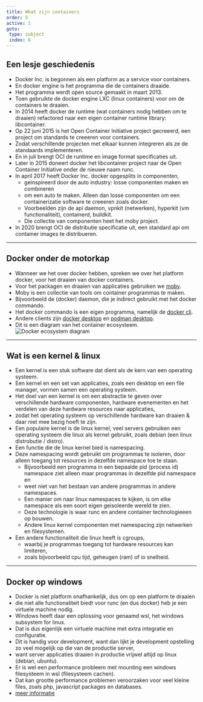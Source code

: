 ```yaml
---
title: What zijn containers
order: 5
active: 1
goto:
 type: subject
 index: 6
---
```


## Een lesje geschiedenis

- Docker Inc. is begonnen als een platform as a service voor containers.  
- En docker engine is het programma die de containers draaide.  
- Het programma werdt open source gemaakt in maart 2013.  
- Toen gebruikte de docker engine LXC (linux containers) voor om de containers te draaien.  
- In 2014 heeft docker de runtime (wat containers nodig hebben om te draaien) refactored naar een eigen container runtime library: libcontainer.  
- Op 22 juni 2015 is het Open Container Initiative project gecreeerd, een project om standards te creeeren voor containers.
- Zodat verschillende projecten met elkaar kunnen integreren als ze de standaards implementeren.  
- En in juli brengt OCI de runtime en image format specificaties uit.  
- Later in 2015 doneert docker het libcontainer project naar de Open Container Initiative onder de nieuwe naam runc.  
- In april 2017 heeft Docker Inc. docker opgesplits in componenten,
    - geinspireerd door de auto industry: losse componenten maken en combineren
    - om een auto te maken. Alleen dan losse componenten om een containerizatie software te creeeren zoals docker.  
    - Voorbeelden zijn de api daemon, vpnkit (netwerken), hyperkit (vm functionaliteit), containerd, buildkit.  
    - Die collectie van componenten heet het moby project.  
- In 2020 brengt OCI de distributie specificatie uit, een standard api om container images te distribueren.


---

## Docker onder de motorkap

- Wanneer we het over docker hebben, spreken we over het platform docker, voor het draaien van docker containers.  
- Voor het packagen en draaien van applicaties gebruiken we [moby](https://github.com/moby/moby).  
- Moby is een collectie van tools om container programmas te maken.  
- Bijvoorbeeld de (docker) daemon, die je indirect gebruikt met het docker commando.
- Het docker commando is een eigen programma, namelijk de [docker cli](https://github.com/docker/cli).
- Andere clients zijn [docker desktop](https://www.docker.com/products/docker-desktop/) en [podman desktop](https://github.com/containers/podman-desktop).
- Dit is een diagram van het container ecosysteem.
![Docker ecosystem diagram](@docker-ecosysteem-v8.svg)


---

## Wat is een kernel & linux

- Een kernel is een stuk software dat dient als de kern van een operating systeem.  
- Een kernel en een set van applicaties, zoals een desktop en een file manager, vormen samen een operating systeem.  
- Het doel van een kernel is om een abstractie te geven over verschillende hardware componenten, hardware evenementen en het verdelen van deze hardware resources naar applicaties,  
- zodat het operating systeem op verschillende hardware kan draaien & daar niet mee bezig hoeft te zijn.  
- Een populaire kernel is de linux kernel, veel servers gebruiken een operating systeem die linux als kernel gebruikt, zoals debian (een linux distrobutie / distro).
- Een functie die de linux kernel bied is namespacing.  
- Deze namespacing wordt gebruikt om programmas te isoleren, door alleen toegang tot resources in dezelfde namespace toe te staan.  
    - Bijvoorbeeld een programma in een bepaalde pid (process id) namespace ziet alleen maar programmas in dezelfde pid namespace en  
    - weet niet van het bestaan van andere programmas in andere namespaces.  
    - Een manier om naar linux namespaces te kijken, is om elke namespace als een soort eigen geisoleerde wereld te zien.
    - Deze technologie is waar runc en andere container technologieeen op bouwen.  
    - Andere linux kernel componenten met namespacing zijn netwerken en filesystemen.
- Een andere functionaliteit die linux heeft is cgroups,  
    - waarbij je programmas toegang tot hardware resources kan limiteren,  
    - zoals bijvoorbeeld cpu tijd, geheugen (ram) of io snelheid.


---

## Docker op windows

- Docker is niet platform onafhankelijk, dus om op een platform te draaien  
- die niet alle functionaliteit biedt voor runc (en dus docker) heb je een virtuele machine nodig.  
- Windows heeft daar een oplossing voor genaamd wsl, het windows subsystem for linux.  
- Dat is dus eigenlijk een virtuele machine met extra integratie en configuratie.  
- Dit is handig voor development, want dan lijkt je development opstelling zo veel mogelijk op die van de productie server,  
- want server applicaties draaien in productie vrijwel altijd op linux (debian, ubuntu).
- Er is wel een performance probleem met mounting een windows filesysteem in wsl (filesysteem cachen).  
- Dat kan grootte performance problemen veroorzaken voor veel kleine files, zoals php, javascript packages en databases.  
- [meer informatie](https://github.com/microsoft/WSL/issues/4197#issuecomment-604592340)
